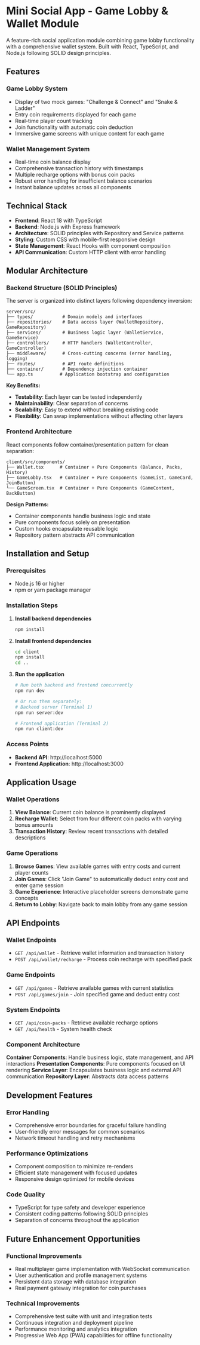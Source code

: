 # Mini Social App - Game Lobby & Wallet Module

A feature-rich social application module combining game lobby functionality with a comprehensive wallet system. Built with React, TypeScript, and Node.js following SOLID design principles.

## Features

### Game Lobby System
- Display of two mock games: "Challenge & Connect" and "Snake & Ladder"
- Entry coin requirements displayed for each game
- Real-time player count tracking
- Join functionality with automatic coin deduction
- Immersive game screens with unique content for each game

### Wallet Management System
- Real-time coin balance display
- Comprehensive transaction history with timestamps
- Multiple recharge options with bonus coin packs
- Robust error handling for insufficient balance scenarios
- Instant balance updates across all components

## Technical Stack

- **Frontend**: React 18 with TypeScript
- **Backend**: Node.js with Express framework
- **Architecture**: SOLID principles with Repository and Service patterns
- **Styling**: Custom CSS with mobile-first responsive design
- **State Management**: React Hooks with component composition
- **API Communication**: Custom HTTP client with error handling

## Modular Architecture

### Backend Structure (SOLID Principles)

The server is organized into distinct layers following dependency inversion:

```
server/src/
├── types/           # Domain models and interfaces
├── repositories/    # Data access layer (WalletRepository, GameRepository)
├── services/        # Business logic layer (WalletService, GameService)
├── controllers/     # HTTP handlers (WalletController, GameController)
├── middleware/      # Cross-cutting concerns (error handling, logging)
├── routes/          # API route definitions
├── container/       # Dependency injection container
└── app.ts          # Application bootstrap and configuration
```

**Key Benefits:**
- **Testability**: Each layer can be tested independently
- **Maintainability**: Clear separation of concerns
- **Scalability**: Easy to extend without breaking existing code
- **Flexibility**: Can swap implementations without affecting other layers

### Frontend Architecture

React components follow container/presentation pattern for clean separation:

```
client/src/components/
├── Wallet.tsx      # Container + Pure Components (Balance, Packs, History)
├── GameLobby.tsx   # Container + Pure Components (GameList, GameCard, JoinButton)
└── GameScreen.tsx  # Container + Pure Components (GameContent, BackButton)
```

**Design Patterns:**
- Container components handle business logic and state
- Pure components focus solely on presentation
- Custom hooks encapsulate reusable logic
- Repository pattern abstracts API communication

## Installation and Setup

### Prerequisites
- Node.js 16 or higher
- npm or yarn package manager

### Installation Steps

1. **Install backend dependencies**
   ```bash
   npm install
   ```

2. **Install frontend dependencies**
   ```bash
   cd client
   npm install
   cd ..
   ```

3. **Run the application**
   ```bash
   # Run both backend and frontend concurrently
   npm run dev

   # Or run them separately:
   # Backend server (Terminal 1)
   npm run server:dev

   # Frontend application (Terminal 2)
   npm run client:dev
   ```

### Access Points
- **Backend API**: http://localhost:5000
- **Frontend Application**: http://localhost:3000

## Application Usage

### Wallet Operations
1. **View Balance**: Current coin balance is prominently displayed
2. **Recharge Wallet**: Select from four different coin packs with varying bonus amounts
3. **Transaction History**: Review recent transactions with detailed descriptions

### Game Operations
1. **Browse Games**: View available games with entry costs and current player counts
2. **Join Games**: Click "Join Game" to automatically deduct entry cost and enter game session
3. **Game Experience**: Interactive placeholder screens demonstrate game concepts
4. **Return to Lobby**: Navigate back to main lobby from any game session

## API Endpoints

### Wallet Endpoints
- `GET /api/wallet` - Retrieve wallet information and transaction history
- `POST /api/wallet/recharge` - Process coin recharge with specified pack

### Game Endpoints
- `GET /api/games` - Retrieve available games with current statistics
- `POST /api/games/join` - Join specified game and deduct entry cost

### System Endpoints
- `GET /api/coin-packs` - Retrieve available recharge options
- `GET /api/health` - System health check


### Component Architecture

**Container Components**: Handle business logic, state management, and API interactions
**Presentation Components**: Pure components focused on UI rendering
**Service Layer**: Encapsulates business logic and external API communication
**Repository Layer**: Abstracts data access patterns

## Development Features

### Error Handling
- Comprehensive error boundaries for graceful failure handling
- User-friendly error messages for common scenarios
- Network timeout handling and retry mechanisms

### Performance Optimizations
- Component composition to minimize re-renders
- Efficient state management with focused updates
- Responsive design optimized for mobile devices

### Code Quality
- TypeScript for type safety and developer experience
- Consistent coding patterns following SOLID principles
- Separation of concerns throughout the application

## Future Enhancement Opportunities

### Functional Improvements
- Real multiplayer game implementation with WebSocket communication
- User authentication and profile management systems
- Persistent data storage with database integration
- Real payment gateway integration for coin purchases

### Technical Improvements
- Comprehensive test suite with unit and integration tests
- Continuous integration and deployment pipeline
- Performance monitoring and analytics integration
- Progressive Web App (PWA) capabilities for offline functionality
